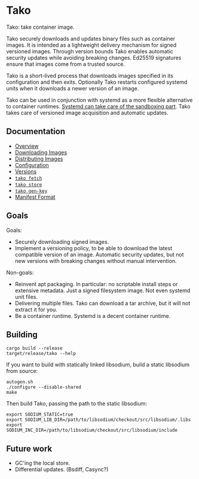 # Tako

Tako: take container image.

Tako securely downloads and updates binary files such as container images. It
is intended as a lightweight delivery mechanism for signed versioned images.
Through version bounds Tako enables automatic security updates while avoiding
breaking changes. Ed25519 signatures ensure that images come from a trusted
source.

Tako is a short-lived process that downloads images specified in its
configuration and then exits. Optionally Tako restarts configured systemd units
when it downloads a newer version of an image.

Tako can be used in conjunction with systemd as a more flexible alternative
to container runtimes. [Systemd can take care of the sandboxing
part][containers-systemd]. Tako takes care of versioned image acquisition and
automatic updates.

## Documentation

 * [Overview](docs/index.md)
 * [Downloading Images](docs/downloading-images.md)
 * [Distributing Images](docs/distributing-images.md)
 * [Configuration](docs/configuration.md)
 * [Versions](docs/versions.md)
 * [`tako fetch`](docs/tako-fetch.md)
 * [`tako store`](docs/tako-store.md)
 * [`tako gen-key`](docs/tako-gen-key.md)
 * [Manifest Format](docs/manifest-format.md)

## Goals

Goals:

 * Securely downloading signed images.
 * Implement a versioning policy, to be able to download the latest compatible
   version of an image. Automatic security updates, but not new versions with
   breaking changes without manual intervention.

Non-goals:

 * Reinvent apt packaging. In particular: no scriptable install steps or
   extensive metadata. Just a signed filesystem image. Not even systemd unit
   files.
 * Delivering multiple files. Tako can download a tar archive, but it will not
   extract it for you.
 * Be a container runtime. Systemd is a decent container runtime.

## Building

    cargo build --release
    target/release/tako --help

If you want to build with statically linked libsodium, build a static libsodium
from source:

    autogen.sh
    ./configure --disable-shared
    make

Then build Tako, passing the path to the static libsodium:

    export SODIUM_STATIC=true
    export SODIUM_LIB_DIR=/path/to/libsodium/checkout/src/libsodium/.libs
    export SODIUM_INC_DIR=/path/to/libsodium/checkout/src/libsodium/include

## Future work

 * GC'ing the local store.
 * Differential updates. (Bsdiff, Casync?)

[containers-systemd]: https://media.ccc.de/v/ASG2017-101-containers_without_a_container_manager_with_systemd
